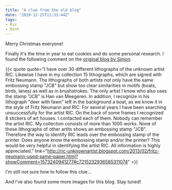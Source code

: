 ```yaml
---
title: "A clue from the old blog"
date: "2019-12-25T11:33:44Z"
tags:
- Ric
- Hint
---
```


Merry Christmas everyone!

Finally it's the time in year to eat cookies and do some personal research. I found the following comment on the [original blog by Simon](http://ric-unknownartist.blogspot.com/).

{{< quote quote="I have over 30 different lithographs of the unknown artist RIC. Likewise I have in my collection 15 lithographs, which are signed with Fritz Neumann. The lithographs of both artists not only have the same embossing stamp \"JCB\" but show too clear similarities in motifs (boats, birds, lanes) as well as in brushstrokes. The only artist I know who also uses the stamp \"JCB\" is Han van Meegeren. In addition, I recognize in his lithograph \"deer with fawn\" left in the background a boat, as we know it in the style of Fritz Neumann and RIC. For several years I have been searching unsuccessfully for the artist RIC. On the back of some frames I recognized 8 stickers of art houses. I contacted each of them. Nobody can remember the artist RIC. My collection consists of more than 1000 works. None of these lithographs of other artits shows an embossing stamp \"JCB\". Therefore the way to identify RIC leads over the embossing stamp of the printer. Does anyone know the embossing stamp and/or the printer? This would be very helpful in identifying the artist RIC. All information is highly appreciated." link="http://ric-unknownartist.blogspot.com/2013/02/fritz-neumann-used-same-paper.html?showComment=1573240941277#c7215232936585311074" >}}

I'm still not sure how to follow this clue...

And i've also found some more images for this blog. Stay tuned!
